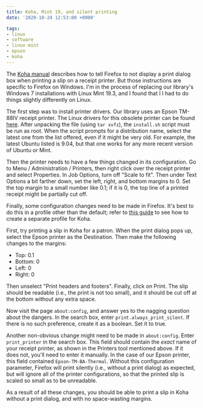 ```yaml
---
title: Koha, Mint 19, and silent printing
date: '2020-10-24 12:53:00 +0000'

tags:
- linux
- software
- linux mint
- epson
- koha
---
```


The [Koha manual](https://koha-community.org/manual/19.05/en/html/hardware.html)
describes how to tell Firefox to not display a print dialog
box when printing a slip on a receipt printer.  But those instructions are
specific to Firefox on Windows.  I'm in the process of replacing our library's
Windows 7 installations with Linux Mint 19.3, and I found that I
I had to do things slightly differently on Linux.

The first step was to install printer drivers.  Our library uses an
Epson TM-88IV receipt printer.  The Linux drivers for this obsolete
printer can be found [here](https://download.epson-biz.com/modules/pos/index.php?page=single_soft&cid=5012&pcat=3&pid=30).
After unpacking the file (using `tar xvfz`), the `install.sh` script must be run as root.
When the script prompts for a distribution name, select the latest one from the list
offered, even if it might be very old.  For example, the latest Ubuntu listed is 9.04,
but that one works for any more recent version of Ubuntu or Mint.

Then the printer needs to have a few things changed in its configuration.
Go to Menu / Administration / Printers, then right click over the receipt printer
and select Properties.  In Job Options, turn off "Scale to fit".  Then under
Text Options a bit farther down, set the left, right, and bottom margins to 0.
Set the top margin to a small number like 0.1; if it is 0, the top line of
a printed receipt might be partially cut off.

Finally, some configuration changes need to be made in Firefox.  It's best
to do this in a profile other than the default; refer to
[this guide](https://support.mozilla.org/en-US/kb/profile-manager-create-remove-switch-firefox-profiles)
to see how to create a separate profile for Koha.

First, try printing a slip in Koha for a patron. When the print dialog pops up, 
select the Epson printer as the Destination.  Then make the following changes to the margins:

* Top: 0.1
* Bottom: 0
* Left: 0
* Right: 0

Then unselect "Print headers and footers".  Finally, click on Print.
The slip should be readable (i.e., the print is not too small), and
it should be cut off at the bottom without any extra space. 

Now visit the page `about:config`, and answer yes to the nagging question
about the dangers.  In the search box, enter `print.always_print_silent`.
If there is no such preference, create it as a boolean. Set it to true.

Another non-obvious change might need to be made in `about:config`.  Enter
`print_printer` in the search box.  This field should contain the
*exact* name of your receipt printer, as shown in the Printers tool
mentioned above.  If it does not, you'll need to enter it manually.
In the case of our Epson printer, this field contained
`Epson-TM-BA-Thermal`.  Without this configuration parameter, Firefox will print silently
(i.e., without a print dialog) as expected, but will ignore all of the printer
configurations, so that the printed slip is scaled so small as to
be unreadable.

As a result of all these changes, you should be able to print a slip in Koha
without a print dialog, and with no space-wasting margins.

